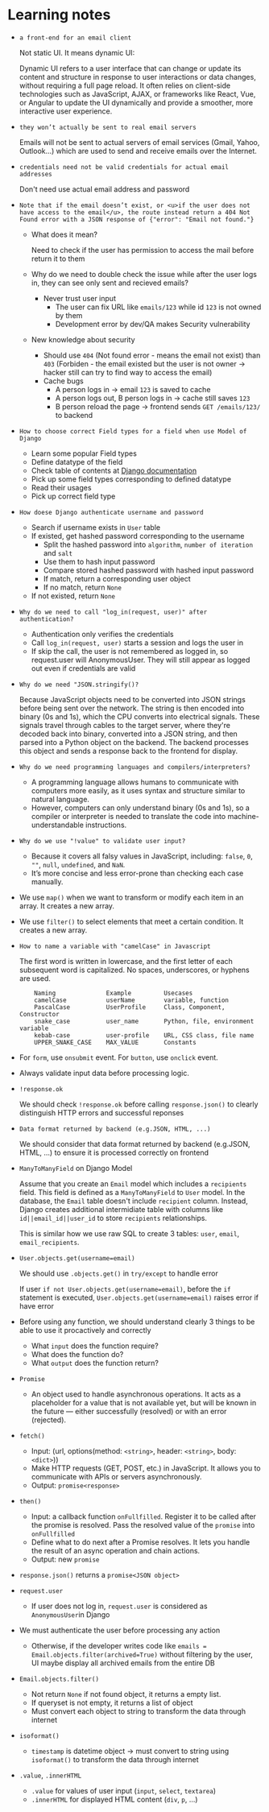 # Learning notes

- `a front-end for an email client`

    Not static UI. It means dynamic UI:

    Dynamic UI refers to a user interface that can change or update its content and structure in response to user interactions or data changes, without requiring a full page reload. It often relies on client-side technologies such as JavaScript, AJAX, or frameworks like React, Vue, or Angular to update the UI dynamically and provide a smoother, more interactive user experience.

- `they won’t actually be sent to real email servers`

    Emails will not be sent to actual servers of email services (Gmail, Yahoo, Outlook...) which are used to send and receive emails over the Internet.

- `credentials need not be valid credentials for actual email addresses`

    Don't need use actual email address and password

- `Note that if the email doesn’t exist, or <u>if the user does not have access to the email</u>, the route instead return a 404 Not Found error with a JSON response of {"error": "Email not found."}`

    - What does it mean?

        Need to check if the user has permission to access the mail before return it to them

    - Why do we need to double check the issue while after the user logs in, they can see only sent and recieved emails?

        - Never trust user input
            - The user can fix URL like `emails/123` while id `123` is not owned by them
            - Development error by dev/QA makes Security vulnerability

    - New knowledge about security

        - Should use `404` (Not found error - means the email not exist) than `403` (Forbiden - the email existed but the user is not owner -> hacker still can try to find way to access the email)
        - Cache bugs
            - A person logs in -> email `123` is saved to cache
            - A person logs out, B person logs in -> cache still saves `123`
            - B person reload the page -> frontend sends `GET /emails/123/` to backend

- `How to choose correct Field types for a field when use Model of Django`

    - Learn some popular Field types
    - Define datatype of the field
    - Check table of contents at [Django documentation](https://docs.djangoproject.com/en/5.2/)
    - Pick up some field types corresponding to defined datatype
    - Read their usages
    - Pick up correct field type

- `How doese Django authenticate username and password`

    - Search if username exists in `User` table
    - If existed, get hashed password corresponding to the username
        - Split the hashed password into `algorithm`, `number of iteration` and `salt`
        - Use them to hash input password
        - Compare stored hashed password with hashed input password
        - If match, return a corresponding user object
        - If no match, return `None`
    - If not existed, return `None`

- `Why do we need to call "log_in(request, user)" after authentication?`

    - Authentication only verifies the credentials
    - Call `log_in(request, user)` starts a session and logs the user in
    - If skip the call, the user is not remembered as logged in, so request.user will AnonymousUser. They will still appear as logged out even if credentials are valid

- `Why do we need "JSON.stringify()?`

    Because JavaScript objects need to be converted into JSON strings before being sent over the network. The string is then encoded into binary (0s and 1s), which the CPU converts into electrical signals. These signals travel through cables to the target server, where they're decoded back into binary, converted into a JSON string, and then parsed into a Python object on the backend. The backend processes this object and sends a response back to the frontend for display.

- `Why do we need programming languages and compilers/interpreters?`

    - A programming language allows humans to communicate with computers more easily, as it uses syntax and structure similar to natural language.
    - However, computers can only understand binary (0s and 1s), so a compiler or interpreter is needed to translate the code into machine-understandable instructions.

- `Why do we use "!value" to validate user input?`

  - Because it covers all falsy values in JavaScript, including: `false`, `0`, `""`, `null`, `undefined`, and `NaN`.
  - It’s more concise and less error-prone than checking each case manually.

- We use `map()` when we want to transform or modify each item in an array. It creates a new array.

- We use `filter()` to select elements that meet a certain condition. It creates a new array.

- `How to name a variable with "camelCase" in Javascript`

    The first word is written in lowercase, and the first letter of each subsequent word is capitalized.
    No spaces, underscores, or hyphens are used.

    ```
        Naming	            Example	        Usecases
        camelCase	        userName	    variable, function
        PascalCase	        UserProfile	    Class, Component, Constructor
        snake_case	        user_name	    Python, file, environment variable
        kebab-case	        user-profile	URL, CSS class, file name
        UPPER_SNAKE_CASE	MAX_VALUE	    Constants
    ```

- For `form`, use `onsubmit` event. For `button`, use `onclick` event.

- Always validate input data before processing logic.

- `!response.ok`

    We should check `!response.ok` before calling `response.json()` to clearly distinguish HTTP errors and successful reponses

- `Data format returned by backend (e.g.JSON, HTML, ...)`

    We should consider that data format returned by backend (e.g.JSON, HTML, ...) to ensure it is processed correctly on frontend

- `ManyToManyField` on Django Model

    Assume that you create an `Email` model which includes a `recipients` field. This field is defined as a `ManyToManyField` to `User` model. In the database, the `Email` table doesn't include `recipient` column. Instead, Django creates additional intermidiate table with columns like `id||email_id||user_id` to store `recipients` relationships.

    This is similar how we use raw SQL to create 3 tables: `user`, `email`, `email_recipients`.

- `User.objects.get(username=email)`

    We should use `.objects.get()` in `try/except` to handle error

    If user `if not User.objects.get(username=email)`, before the `if` statement is executed, `User.objects.get(username=email)` raises error if have error

- Before using any function, we should understand clearly 3 things to be able to use it procactively and correctly
    - What `input` does the function require?
    - What does the function do?
    - What `output` does the function return?

- `Promise`
    - An object used to handle asynchronous operations.
    It acts as a placeholder for a value that is not available yet, but will be known in the future — either successfully (resolved) or with an error (rejected).

- `fetch()`
    - Input: (url, options(method: `<string>`, header: `<string>`, body: `<dict>`))
    - Make HTTP requests (GET, POST, etc.) in JavaScript. It allows you to communicate with APIs or servers asynchronously.
    - Output: `promise<response>`

- `then()`
    - Input: a callback function `onFullfilled`. Register it to be called after the promise is resolved. Pass the resolved value of the `promise` into `onFullfilled`
    - Define what to do next after a Promise resolves. It lets you handle the result of an async operation and chain actions.
    - Output: new `promise`

- `response.json()` returns a `promise<JSON object>`

- `request.user`
    - If user does not log in, `request.user` is considered as `AnonymousUser`in Django

- We must authenticate the user before processing any action
    - Otherwise, if the developer writes code like `emails = Email.objects.filter(archived=True)` without filtering by the user, UI maybe display all archived emails from the entire DB

- `Email.objects.filter()`
    - Not return `None` if not found object, it returns a empty list.
    - If queryset is not empty, it returns a list of object
    - Must convert each object to string to transform the data through internet

- `isoformat()`
    - `timestamp` is datetime object -> must convert to string using `isoformat()` to transform the data through internet

- `.value`, `.innerHTML`
    - `.value` for values of user input  (`input`, `select`, `textarea`)
    - `.innerHTML` for displayed HTML content (`div`, `p`, ...)